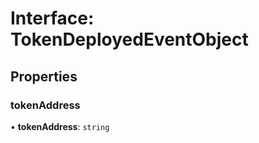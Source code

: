 # Interface: TokenDeployedEventObject

## Properties

### tokenAddress

• **tokenAddress**: `string`
